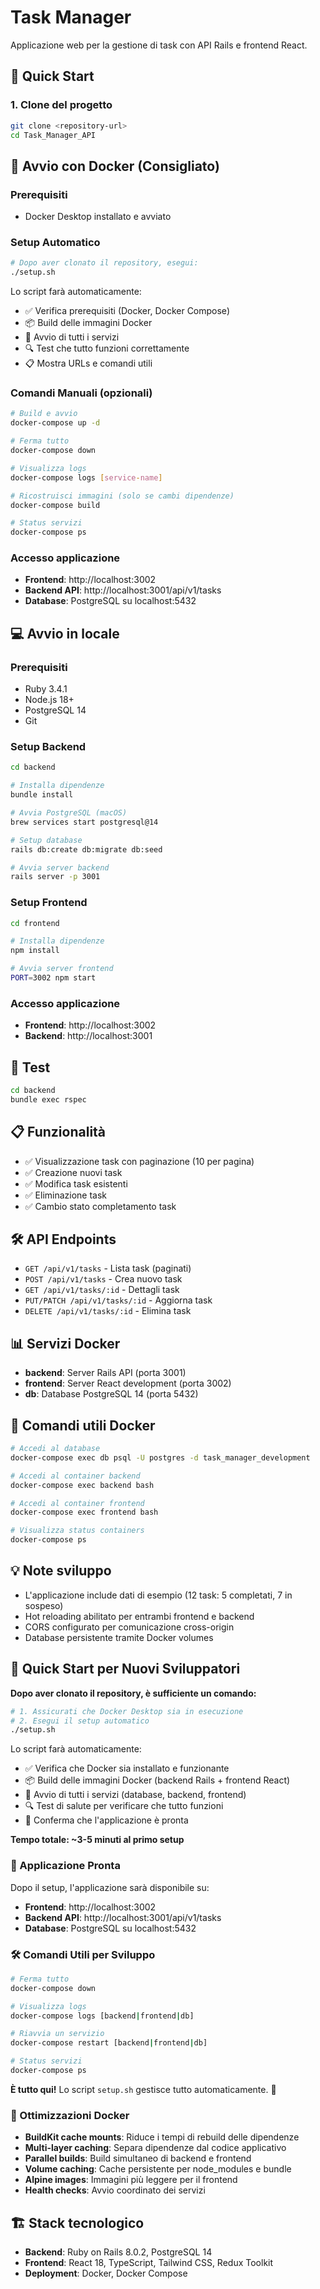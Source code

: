 # Task Manager

Applicazione web per la gestione di task con API Rails e frontend React.

## 🚀 Quick Start

### 1. Clone del progetto
```bash
git clone <repository-url>
cd Task_Manager_API
```

## 🐳 Avvio con Docker (Consigliato)

### Prerequisiti
- Docker Desktop installato e avviato

### Setup Automatico
```bash
# Dopo aver clonato il repository, esegui:
./setup.sh
```

Lo script farà automaticamente:
- ✅ Verifica prerequisiti (Docker, Docker Compose)
- 📦 Build delle immagini Docker
- 🚀 Avvio di tutti i servizi
- 🔍 Test che tutto funzioni correttamente
- 📋 Mostra URLs e comandi utili

### Comandi Manuali (opzionali)
```bash
# Build e avvio
docker-compose up -d

# Ferma tutto
docker-compose down

# Visualizza logs
docker-compose logs [service-name]

# Ricostruisci immagini (solo se cambi dipendenze)
docker-compose build

# Status servizi
docker-compose ps
```

### Accesso applicazione
- **Frontend**: http://localhost:3002
- **Backend API**: http://localhost:3001/api/v1/tasks
- **Database**: PostgreSQL su localhost:5432

## 💻 Avvio in locale

### Prerequisiti
- Ruby 3.4.1
- Node.js 18+
- PostgreSQL 14
- Git

### Setup Backend
```bash
cd backend

# Installa dipendenze
bundle install

# Avvia PostgreSQL (macOS)
brew services start postgresql@14

# Setup database
rails db:create db:migrate db:seed

# Avvia server backend
rails server -p 3001
```

### Setup Frontend
```bash
cd frontend

# Installa dipendenze
npm install

# Avvia server frontend
PORT=3002 npm start
```

### Accesso applicazione
- **Frontend**: http://localhost:3002
- **Backend**: http://localhost:3001

## 🧪 Test

```bash
cd backend
bundle exec rspec
```

## 📋 Funzionalità

- ✅ Visualizzazione task con paginazione (10 per pagina)
- ✅ Creazione nuovi task
- ✅ Modifica task esistenti  
- ✅ Eliminazione task
- ✅ Cambio stato completamento task

## 🛠 API Endpoints

- `GET /api/v1/tasks` - Lista task (paginati)
- `POST /api/v1/tasks` - Crea nuovo task
- `GET /api/v1/tasks/:id` - Dettagli task
- `PUT/PATCH /api/v1/tasks/:id` - Aggiorna task
- `DELETE /api/v1/tasks/:id` - Elimina task

## 📊 Servizi Docker

- **backend**: Server Rails API (porta 3001)
- **frontend**: Server React development (porta 3002)  
- **db**: Database PostgreSQL 14 (porta 5432)

## 🔧 Comandi utili Docker

```bash
# Accedi al database
docker-compose exec db psql -U postgres -d task_manager_development

# Accedi al container backend
docker-compose exec backend bash

# Accedi al container frontend  
docker-compose exec frontend bash

# Visualizza status containers
docker-compose ps
```

## 💡 Note sviluppo

- L'applicazione include dati di esempio (12 task: 5 completati, 7 in sospeso)
- Hot reloading abilitato per entrambi frontend e backend
- CORS configurato per comunicazione cross-origin
- Database persistente tramite Docker volumes

## 🚀 Quick Start per Nuovi Sviluppatori

**Dopo aver clonato il repository, è sufficiente un comando:**

```bash
# 1. Assicurati che Docker Desktop sia in esecuzione
# 2. Esegui il setup automatico
./setup.sh
```

Lo script farà automaticamente:
- ✅ Verifica che Docker sia installato e funzionante  
- 📦 Build delle immagini Docker (backend Rails + frontend React)
- 🚀 Avvio di tutti i servizi (database, backend, frontend)
- 🔍 Test di salute per verificare che tutto funzioni
- 🎉 Conferma che l'applicazione è pronta

**Tempo totale: ~3-5 minuti al primo setup**

### 📱 Applicazione Pronta
Dopo il setup, l'applicazione sarà disponibile su:
- **Frontend**: http://localhost:3002
- **Backend API**: http://localhost:3001/api/v1/tasks
- **Database**: PostgreSQL su localhost:5432

### 🛠 Comandi Utili per Sviluppo
```bash
# Ferma tutto
docker-compose down

# Visualizza logs
docker-compose logs [backend|frontend|db]

# Riavvia un servizio
docker-compose restart [backend|frontend|db]

# Status servizi
docker-compose ps
```

**È tutto qui!** Lo script `setup.sh` gestisce tutto automaticamente. 🚀

### 🚀 Ottimizzazioni Docker
- **BuildKit cache mounts**: Riduce i tempi di rebuild delle dipendenze
- **Multi-layer caching**: Separa dipendenze dal codice applicativo
- **Parallel builds**: Build simultaneo di backend e frontend
- **Volume caching**: Cache persistente per node_modules e bundle
- **Alpine images**: Immagini più leggere per il frontend
- **Health checks**: Avvio coordinato dei servizi

## 🏗 Stack tecnologico

- **Backend**: Ruby on Rails 8.0.2, PostgreSQL 14
- **Frontend**: React 18, TypeScript, Tailwind CSS, Redux Toolkit
- **Deployment**: Docker, Docker Compose